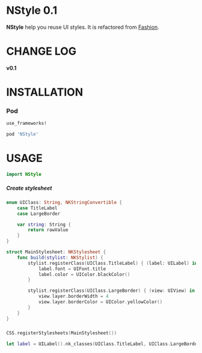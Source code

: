 # NStyle 0.1
**NStyle** help you reuse UI styles. It is refactored from [Fashion](https://github.com/vadymmarkov/Fashion).

# CHANGE LOG

**v0.1**

# INSTALLATION

### Pod
```bash
use_frameworks!

pod 'NStyle'
```

# USAGE

```swift
import NStyle
```

##### Create stylesheet
```swift
enum UIClass: String, NKStringConvertible {
    case TitleLabel 
    case LargeBorder

    var string: String {
        return rawValue
    }
}

struct MainStylesheet: NKStylesheet {
    func build(stylist: NKStylist) {
        stylist.registerClass(UIClass.TitleLabel) { (label: UILabel) in
            label.font = UIFont.title
            label.color = UIColor.blackColor()
        }

        stylist.registerClass(UIClass.LargeBorder) { (view: UIView) in
            view.layer.borderWidth = 4
            view.layer.borderColor = UIColor.yellowColor()
        }
    }
}
```

##### 
```swift
CSS.registerStylesheets(MainStylesheet())

let label = UILabel().nk_classes(UIClass.TitleLabel, UIClass.LargeBorder)
```